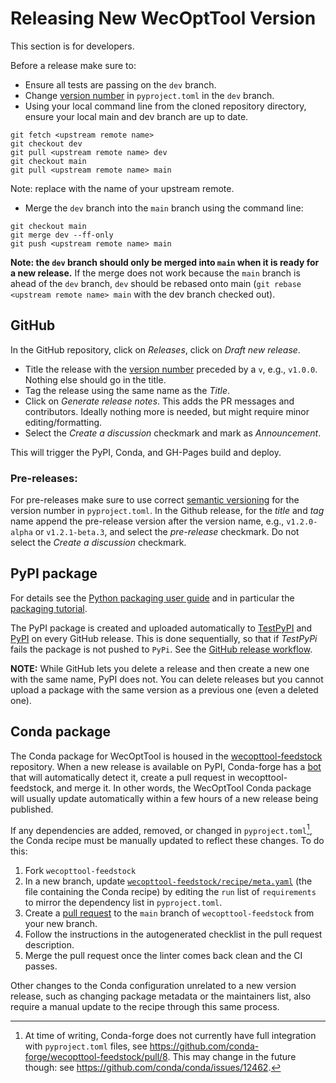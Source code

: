 # Releasing New WecOptTool Version
This section is for developers.

Before a release make sure to:

* Ensure all tests are passing on the `dev` branch.
* Change [version number](https://semver.org/) in `pyproject.toml` in the `dev` branch.
* Using your local command line from the cloned repository directory, ensure your local main and dev branch are up to date.
```
git fetch <upstream remote name>
git checkout dev
git pull <upstream remote name> dev
git checkout main
git pull <upstream remote name> main
```
Note: replace <upstream remote name> with the name of your upstream remote.
* Merge the `dev` branch into the `main` branch using the command line:
```
git checkout main
git merge dev --ff-only
git push <upstream remote name> main
```
**Note: the `dev` branch should only be merged into `main` when it is ready for a new release.**
If the merge does not work because the `main` branch is ahead of the `dev` branch, `dev` should be rebased onto main (`git rebase <upstream remote name> main` with the dev branch checked out).

## GitHub
In the GitHub repository, click on *Releases*, click on *Draft new release*.

* Title the release with the [version number](https://semver.org/) preceded by a `v`, e.g., `v1.0.0`. Nothing else should go in the title.
* Tag the release using the same name as the *Title*.
* Click on *Generate release notes*. This adds the PR messages and contributors. Ideally nothing more is needed, but might require minor editing/formatting.
* Select the *Create a discussion* checkmark and mark as *Announcement*.

This will trigger the PyPI, Conda, and GH-Pages build and deploy.

### Pre-releases:
For pre-releases make sure to use correct [semantic versioning](https://semver.org/) for the version number in `pyproject.toml`.
In the Github release, for the *title* and *tag* name append the pre-release version after the version name, e.g., `v1.2.0-alpha` or `v1.2.1-beta.3`, and select the *pre-release* checkmark. Do not select the *Create a discussion* checkmark.

## PyPI package
For details see the [Python packaging user guide](https://packaging.python.org/en/latest/) and in particular the [packaging tutorial](https://packaging.python.org/en/latest/tutorials/packaging-projects/).

The PyPI package is created and uploaded automatically to [TestPyPI](https://test.pypi.org/) and [PyPI](https://pypi.org/) on every GitHub release.
This is done sequentially, so that if *TestPyPi* fails the package is not pushed to `PyPi`.
See the [GitHub release workflow](https://github.com/sandialabs/WecOptTool/blob/main/.github/workflows/release.yml).

**NOTE:** While GitHub lets you delete a release and then create a new one with the same name, PyPI does not. You can delete releases but you cannot upload a package with the same version as a previous one (even a deleted one).

## Conda package
The Conda package for WecOptTool is housed in the [wecopttool-feedstock](https://github.com/conda-forge/wecopttool-feedstock) repository.
When a new release is available on PyPI, Conda-forge has a [bot](https://github.com/regro/autotick-bot) that will automatically detect it, create a pull request in wecopttool-feedstock, and merge it.
In other words, the WecOptTool Conda package will usually update automatically within a few hours of a new release being published.

If any dependencies are added, removed, or changed in `pyproject.toml`[^1], the Conda recipe must be manually updated to reflect these changes.
To do this:

1. Fork `wecopttool-feedstock`
2. In a new branch, update [`wecopttool-feedstock/recipe/meta.yaml`](https://github.com/conda-forge/wecopttool-feedstock/blob/main/recipe/meta.yaml) (the file containing the Conda recipe) by editing the `run` list of `requirements` to mirror the dependency list in `pyproject.toml`.
3. Create a [pull request](https://github.com/conda-forge/wecopttool-feedstock/pulls) to the `main` branch of `wecopttool-feedstock` from your new branch.
4. Follow the instructions in the autogenerated checklist in the pull request description.
5. Merge the pull request once the linter comes back clean and the CI passes.

Other changes to the Conda configuration unrelated to a new version release, such as changing package metadata or the maintainers list, also require a manual update to the recipe through this same process.

[^1]: At time of writing, Conda-forge does not currently have full integration with `pyproject.toml` files, see https://github.com/conda-forge/wecopttool-feedstock/pull/8.
This may change in the future though: see https://github.com/conda/conda/issues/12462.
